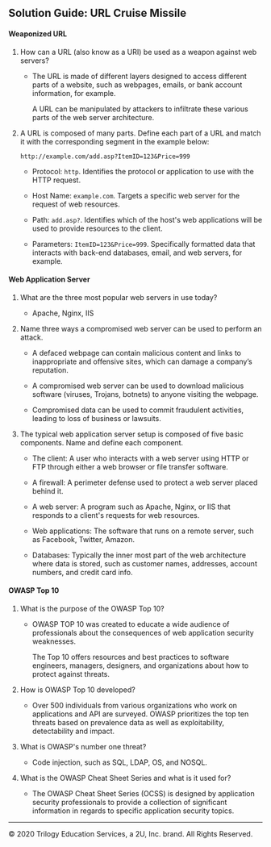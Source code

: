 ## Solution Guide: URL Cruise Missile

#### Weaponized URL

1. How can a URL (also know as a URI) be used as a weapon against web servers?

    - The URL is made of different layers designed to access different parts of a website, such as webpages, emails, or bank account information, for example. 
    
        A URL can be manipulated by attackers to infiltrate these various parts of the web server architecture. 

2. A URL is composed of many parts. Define each part of a URL and match it with the corresponding segment in the example below:

   `http://example.com/add.asp?ItemID=123&Price=999`

    - Protocol: `http`. Identifies the protocol or application to use with the HTTP request.

    - Host Name: `example.com`. Targets a specific web server for the request of web resources.

    - Path: `add.asp?`. Identifies which of the host's web applications will be used to provide resources to the client.

    - Parameters: `ItemID=123&Price=999`. Specifically formatted data that interacts with back-end databases, email, and web servers, for example. 

    

#### Web Application Server

1. What are the three most popular web servers in use today?
   
   - Apache, Nginx, IIS

2. Name three ways a compromised web server can be used to perform an attack.

    - A defaced webpage can contain malicious content and links to inappropriate and offensive sites, which can damage a company’s reputation.

    - A compromised web server can be used to download malicious software (viruses, Trojans, botnets) to anyone visiting the webpage.

    - Compromised data can be used to commit fraudulent activities, leading to loss of business or lawsuits.

3. The typical web application server setup is composed of five basic components. Name and define each component.

    - The client: A user who interacts with a web server using HTTP or FTP through either a web browser or file transfer software.

    - A firewall:  A perimeter defense used to protect a web server placed behind it.

    - A web server: A program such as Apache, Nginx, or IIS that responds to a client's requests for web resources.

    - Web applications: The software that runs on a remote server, such as Facebook, Twitter, Amazon.

    - Databases: Typically the inner most part of the web architecture where data is stored, such as customer names, addresses, account numbers, and credit card info.


#### OWASP Top 10

1. What is the purpose of the OWASP Top 10?


    - OWASP TOP 10 was created to educate a wide audience of professionals about the consequences of web application security weaknesses. 
    
        The Top 10 offers resources and best practices to software engineers, managers, designers, and organizations about how to protect against threats.

2. How is OWASP Top 10 developed?


    - Over 500 individuals from various organizations who work on applications and API are surveyed. OWASP prioritizes the top ten threats based on prevalence data as well as exploitability, detectability and impact. 


3. What is OWASP's number one threat?

    - Code injection, such as SQL, LDAP, OS, and NOSQL.

4. What is the OWASP Cheat Sheet Series and what is it used for?

    - The OWASP Cheat Sheet Series (OCSS) is designed by application security professionals to provide a collection of significant information in regards to specific application security topics. 

--- 

© 2020 Trilogy Education Services, a 2U, Inc. brand. All Rights Reserved.  